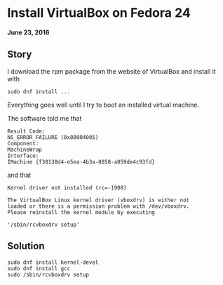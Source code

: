 # Install VirtualBox on Fedora 24
**June 23, 2016**

## Story
I download the rpm package from the website of VirtualBox and install it with

    sudo dnf install ...

Everything goes well until I try to boot an installed virtual machine.

The software told me that

    Result Code:
    NS_ERROR_FAILURE (0x80004005)
    Component:
    MachineWrap
    Interface:
    IMachine {f30138d4-e5ea-4b3a-8858-a059de4c93fd}

and that

    Kernel driver not installed (rc=-1908)

    The VirtualBox Linux kernel driver (vboxdrv) is either not
    loaded or there is a permission problem with /dev/vboxdrv.
    Please reinstall the kernel module by executing

    '/sbin/rcvboxdrv setup'

## Solution
    sudo dnf install kernel-devel
    sudo dnf install gcc
    sudo /sbin/rcvboxdrv setup
